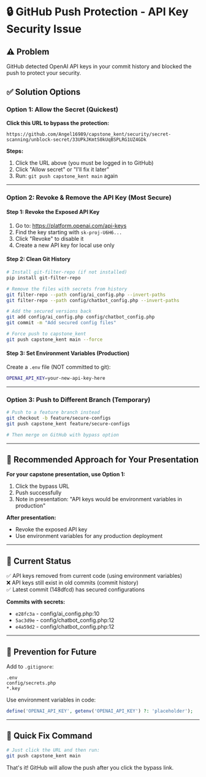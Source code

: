 # 🔒 GitHub Push Protection - API Key Security Issue

## ⚠️ Problem
GitHub detected OpenAI API keys in your commit history and blocked the push to protect your security.

## ✅ Solution Options

### Option 1: Allow the Secret (Quickest)
**Click this URL to bypass the protection:**
```
https://github.com/Angel16989/capstone_kent/security/secret-scanning/unblock-secret/33UPkJKmtS0kUqBSPLRG1UZ4GDk
```

**Steps:**
1. Click the URL above (you must be logged in to GitHub)
2. Click "Allow secret" or "I'll fix it later"
3. Run: `git push capstone_kent main` again

---

### Option 2: Revoke & Remove the API Key (Most Secure)

#### Step 1: Revoke the Exposed API Key
1. Go to: https://platform.openai.com/api-keys
2. Find the key starting with `sk-proj-U6H6...`
3. Click "Revoke" to disable it
4. Create a new API key for local use only

#### Step 2: Clean Git History
```bash
# Install git-filter-repo (if not installed)
pip install git-filter-repo

# Remove the files with secrets from history
git filter-repo --path config/ai_config.php --invert-paths
git filter-repo --path config/chatbot_config.php --invert-paths

# Add the secured versions back
git add config/ai_config.php config/chatbot_config.php
git commit -m "Add secured config files"

# Force push to capstone_kent
git push capstone_kent main --force
```

#### Step 3: Set Environment Variables (Production)
Create a `.env` file (NOT committed to git):
```bash
OPENAI_API_KEY=your-new-api-key-here
```

---

### Option 3: Push to Different Branch (Temporary)
```bash
# Push to a feature branch instead
git checkout -b feature/secure-configs
git push capstone_kent feature/secure-configs

# Then merge on GitHub with bypass option
```

---

## 🎯 Recommended Approach for Your Presentation

**For your capstone presentation, use Option 1:**
1. Click the bypass URL
2. Push successfully
3. Note in presentation: "API keys would be environment variables in production"

**After presentation:**
- Revoke the exposed API key
- Use environment variables for any production deployment

---

## 📝 Current Status

✅ API keys removed from current code (using environment variables)  
❌ API keys still exist in old commits (commit history)  
✅ Latest commit (148dfcd) has secured configurations  

**Commits with secrets:**
- `e28fc3a` - config/ai_config.php:10
- `5ac3d9e` - config/chatbot_config.php:12  
- `e4a59d2` - config/chatbot_config.php:12

---

## 🔐 Prevention for Future

Add to `.gitignore`:
```
.env
config/secrets.php
*.key
```

Use environment variables in code:
```php
define('OPENAI_API_KEY', getenv('OPENAI_API_KEY') ?: 'placeholder');
```

---

## 🚀 Quick Fix Command

```bash
# Just click the URL and then run:
git push capstone_kent main
```

That's it! GitHub will allow the push after you click the bypass link.
